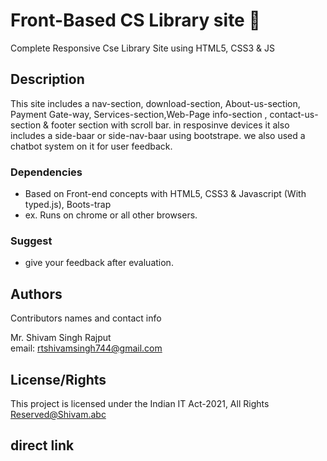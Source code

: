 # Front-Based CS Library site :partying_face:

Complete Responsive Cse Library Site using HTML5, CSS3 & JS

## Description
This site includes a nav-section, download-section, About-us-section, Payment Gate-way, Services-section,Web-Page info-section , contact-us-section & footer section with scroll bar. in resposinve devices it also includes a side-baar or side-nav-baar using bootstrape. we also used a chatbot system on it for user feedback.

### Dependencies

* Based on Front-end concepts with HTML5, CSS3 & Javascript (With typed.js), Boots-trap
* ex. Runs on chrome or all other browsers.

### Suggest
* give your feedback after evaluation.

## Authors

Contributors names and contact info

Mr. Shivam Singh Rajput  
email: rtshivamsingh744@gmail.com

## License/Rights

This project is licensed under the Indian IT Act-2021, All Rights Reserved@Shivam.abc

## direct link

